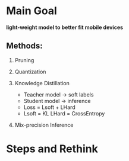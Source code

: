# Main Goal
**light-weight model to better fit mobile devices**

## Methods:
1. Pruning
2. Quantization
3. Knowledge Distillation
   - Teacher model -> soft labels
   - Student model -> inference
   - Loss = Lsoft + LHard 
   - Lsoft = KL LHard = CrossEntropy

4. Mix-precision Inference

# Steps and Rethink
